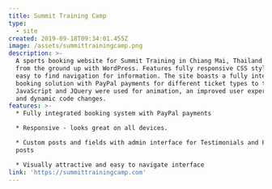 ```yaml
---
title: Summit Training Camp
type:
  - site
created: 2019-09-18T09:34:01.455Z
image: /assets/summittrainingcamp.png
description: >-
  A sports booking website for Summit Training in Chiang Mai, Thailand built
  from the ground up with WordPress. Features fully responsive CSS styling and
  easy to find navigation for information. The site boasts a fully integrated
  booking solution with PayPal payments for different ticket types to the camp.
  JavaScript and JQuery were used for animation, an improved user experience,
  and dynamic code changes.
features: >-
  * Fully integrated booking system with PayPal payments

  * Responsive - looks great on all devices.

  * Custom posts and fields with admin interface for Testimonials and Features
  posts

  * Visually attractive and easy to navigate interface
link: 'https://summittrainingcamp.com'
---
```


